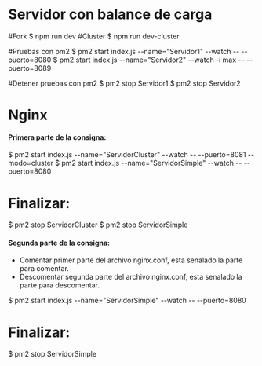 # Servidor con balance de carga

#Fork
$ npm run dev
#Cluster
$ npm run dev-cluster

#Pruebas con pm2
$ pm2 start index.js --name="Servidor1" --watch -- --puerto=8080
$ pm2 start index.js --name="Servidor2" --watch -i max -- --puerto=8089

#Detener pruebas con pm2
$ pm2 stop Servidor1
$ pm2 stop Servidor2

# Nginx

#### Primera parte de la consigna:

$ pm2 start index.js --name="ServidorCluster" --watch -- --puerto=8081 --modo=cluster
$ pm2 start index.js --name="ServidorSimple" --watch -- --puerto=8080

# Finalizar:

$ pm2 stop ServidorCluster
$ pm2 stop ServidorSimple

#### Segunda parte de la consigna:

-   Comentar primer parte del archivo nginx.conf, esta senalado la parte para comentar.
-   Descomentar segunda parte del archivo nginx.conf, esta senalado la parte para descomentar.

$ pm2 start index.js --name="ServidorSimple" --watch -- --puerto=8080

# Finalizar:

$ pm2 stop ServidorSimple

